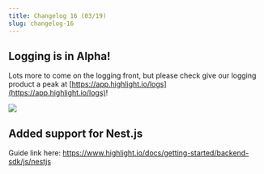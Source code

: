 ```yaml
---
title: Changelog 16 (03/19)
slug: changelog-16
---
```


## Logging is in Alpha!

Lots more to come on the logging front, but please check give our logging product a peak at [https://app.highlight.io/logs](https://app.highlight.io/logs)!

![](/images/logging.png)

## Added support for Nest.js

Guide link here: https://www.highlight.io/docs/getting-started/backend-sdk/js/nestjs
